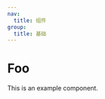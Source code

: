 ```yaml
---
nav:
  title: 组件
group:
  title: 基础
---
```


# Foo

This is an example component.

<code src="./demos/size.tsx"></code>

<API id="Button"></API>
